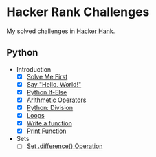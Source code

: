 # Hacker Rank Challenges

My solved challenges in [Hacker Hank](https://www.hackerrank.com/).

## Python
* Introduction
    - [x] [Solve Me First](python/introduction/solve-me-first.py)
    - [x] [Say "Hello, World!"](python/introduction/py-hello-world.py)
    - [x] [Python If-Else](python/introduction/python-if-else.py)
    - [x] [Arithmetic Operators](python/introduction/arithmetic-operators.py)
    - [x] [Python: Division](python/introduction/python-division.py)
    - [x] [Loops](python/introduction/python-loops.py)
    - [x] [Write a function](python/introduction/write-a-function.py)
    - [x] [Print Function](python/introduction/python-print.py)
* Sets
    - [ ] [Set .difference() Operation](python/sets/py-set-difference-operation.py)
